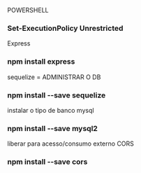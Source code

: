
POWERSHELL
### Set-ExecutionPolicy Unrestricted

Express
### npm install express

sequelize = ADMINISTRAR O DB
### npm install --save sequelize

instalar o tipo de banco mysql 
### npm install --save mysql2

liberar para acesso/consumo externo CORS
### npm install --save cors